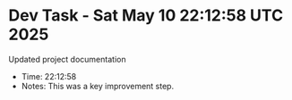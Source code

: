 # Dev Task - Sat May 10 22:12:58 UTC 2025
Updated project documentation
- Time: 22:12:58
- Notes: This was a key improvement step.
